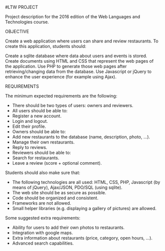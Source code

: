 #LTW PROJECT

Project description for the 2016 edition of the Web Languages and Technologies course.

OBJECTIVE

Create a web application where users can share and review restaurants. To create this application, students should:

Create a sqlite database where data about users and events is stored.
Create documents using HTML and CSS that represent the web pages of the application.
Use PHP to generate those web pages after retrieving/changing data from the database.
Use Javascript or jQuery to enhance the user experience (for example using Ajax).

REQUIREMENTS

The minimum expected requirements are the following:

* There should be two types of users: owners and reviewers.
* All users should be able to:
* Register a new account.
* Login and logout.
* Edit their profile.
* Owners should be able to:
* Add new restaurants to the database (name, description, photo, …).
* Manage their own restaurants.
* Reply to reviews.
* Reviewers should be able to:
* Search for restaurants.
* Leave a review (score + optional comment).

Students should also make sure that:

* The following technologies are all used: HTML, CSS, PHP, Javascript (by means of jQuery), Ajax/JSON, PDO/SQL (using sqlite).
* The web site should be as secure as possible.
* Code should be organized and consistent.
* Frameworks are not allowed.
* Small helper libraries (e.g. displaying a gallery of pictures) are allowed.

Some suggested extra requirements:

* Ability for users to add their own photos to restaurants.
* Integration with google maps.
* Extra information about restaurants (price, category, open hours, …).
* Advanced search capabilities.
